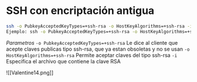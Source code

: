 # SSH con encriptación antigua

```bash
ssh -o PubkeyAcceptedKeyTypes=+ssh-rsa -o HostKeyAlgorithms=+ssh-rsa -i Archivo_RSA Usuario@Ip
Ejemplo: ssh -o PubkeyAcceptedKeyTypes=+ssh-rsa -o HostKeyAlgorithms=+ssh-rsa -i id_rsa hype@10.10.10.79
```
*Parametros*
`-o PubkeyAcceptedKeyTypes=+ssh-rsa` Le dice al cliente que acepte claves publicas tipo ssh-rsa, que ya estan obsoletas y no se usan
`-o HostKeyAlgorithms=+ssh-rsa` Permite aceptar claves del tipo ssh-rsa
`-i` Especifica el archivo que contiene la clave RSA



![[Valentine14.png]]

